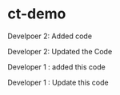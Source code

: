 # ct-demo

Develpoer 2: Added code



Developer 2: Updated the Code


Developer 1 : added this code

Developer 1 : Update this code
